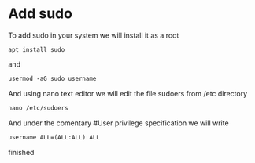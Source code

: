 # Add sudo

To add sudo in your system we will install it as a root

```
apt install sudo
```

and

```txt
usermod -aG sudo username
```

And using nano text editor we will edit the file sudoers from /etc directory

```txt
nano /etc/sudoers
```

And under the comentary #User privilege specification we will write

```txt
username ALL=(ALL:ALL) ALL
```

finished

